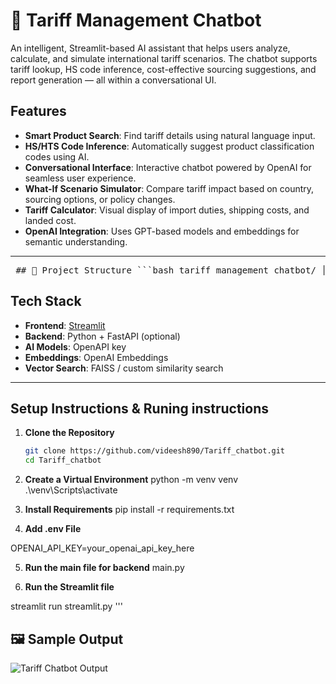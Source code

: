# 🧾 Tariff Management Chatbot

An intelligent, Streamlit-based AI assistant that helps users analyze, calculate, and simulate international tariff scenarios. The chatbot supports tariff lookup, HS code inference, cost-effective sourcing suggestions, and report generation — all within a conversational UI.

##  Features

- **Smart Product Search**: Find tariff details using natural language input.
- **HS/HTS Code Inference**: Automatically suggest product classification codes using AI.
- **Conversational Interface**: Interactive chatbot powered by OpenAI for seamless user experience.
- **What-If Scenario Simulator**: Compare tariff impact based on country, sourcing options, or policy changes.
-  **Tariff Calculator**: Visual display of import duties, shipping costs, and landed cost.
-  **OpenAI Integration**: Uses GPT-based models and embeddings for semantic understanding.


---

<pre> ## 📂 Project Structure ```bash tariff_management_chatbot/ │ ├── data/ # Datasets like tariffs, HS codes, etc. ├── scripts/ # Helper scripts (parsing, preprocessing, etc.) ├── src/ # Core logic (RAG chain, embedding store, etc.) │ ├── main.py # Backend logic ├── streamlit.py # Streamlit UI logic ├── columns.py # Column display and formatting ├── setup.py # Setup configuration ├── requirements.txt # Python dependencies ├── .env # API keys and sensitive configs └── .gitignore # Files ignored by Git ``` </pre>

## Tech Stack

- **Frontend**: [Streamlit](https://streamlit.io/)
- **Backend**: Python + FastAPI (optional)
- **AI Models**: OpenAPI key
- **Embeddings**: OpenAI Embeddings
- **Vector Search**: FAISS / custom similarity search

---

##  Setup Instructions & Runing instructions 

1. **Clone the Repository**
   ```bash
   git clone https://github.com/videesh890/Tariff_chatbot.git
   cd Tariff_chatbot

2. **Create a Virtual Environment**
python -m venv venv   
.\venv\Scripts\activate  

3. **Install Requirements**
pip install -r requirements.txt

4. **Add .env File**

OPENAI_API_KEY=your_openai_api_key_here

5. **Run the main file for backend**
 main.py

6. **Run the Streamlit file**
 
 streamlit run streamlit.py 
'''
## 🖼️ Sample Output

![Tariff Chatbot Output](output_img.png)



